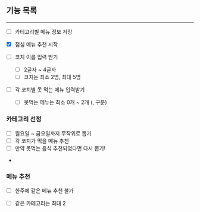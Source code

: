 ##  기능 목록

---
- [ ] 카테고리별 메뉴 정보 저장

- [x] 점심 메뉴 추천 시작
- [ ] 코치 이름 입력 받기
  - [ ] 2글자 ~ 4글자 
  - [ ] 코치는 최소 2명, 최대 5명
- [ ] 각 코치별 못 먹는 메뉴 입력받기
  - [ ] 못먹는 메뉴는 최소 0개 ~ 2개 (, 구분)

### 카테고리 선정
- [ ] 월요일 ~ 금요일까지 무작위로 뽑기
- [ ] 각 코치가 먹을 메뉴 추천
- [ ] 만약 못먹는 음식 추천되었다면 다시 뽑기!
- 
### 메뉴 추천
  - [ ] 한주에 같은 메뉴 추천 불가
  - [ ] 같은 카테고리는 최대 2



